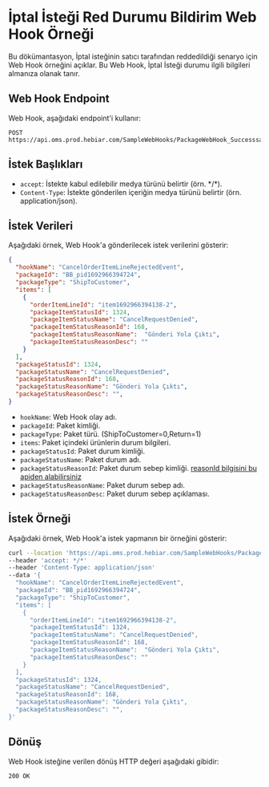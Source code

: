 # İptal İsteği Red Durumu Bildirim Web Hook Örneği

Bu dökümantasyon, İptal isteğinin satıcı tarafından reddedildiği senaryo için Web Hook örneğini açıklar. Bu Web Hook, İptal İsteği durumu ilgili bilgileri almanıza olanak tanır.

## Web Hook Endpoint

Web Hook, aşağıdaki endpoint'i kullanır:

```plaintext
POST https://api.oms.prod.hebiar.com/SampleWebHooks/PackageWebHook_Successsample
```

## İstek Başlıkları

- `accept`: İstekte kabul edilebilir medya türünü belirtir (örn. \*/\*).
- `Content-Type`: İstekte gönderilen içeriğin medya türünü belirtir (örn. application/json).

## İstek Verileri

Aşağıdaki örnek, Web Hook'a gönderilecek istek verilerini gösterir:

```json
{
  "hookName": "CancelOrderItemLineRejectedEvent",
  "packageId": "BB_pid1692966394724",
  "packageType": "ShipToCustomer",
  "items": [
    {
      "orderItemLineId": "item1692966394138-2",
      "packageItemStatusId": 1324,
      "packageItemStatusName": "CancelRequestDenied",
      "packageItemStatusReasonId": 168,
      "packageItemStatusReasonName":  "Gönderi Yola Çıktı",
      "packageItemStatusReasonDesc": ""
    }
  ],
  "packageStatusId": 1324,
  "packageStatusName": "CancelRequestDenied",
  "packageStatusReasonId": 168,
  "packageStatusReasonName": "Gönderi Yola Çıktı",
  "packageStatusReasonDesc": "",  
}
```

- `hookName`: Web Hook olay adı.
- `packageId`: Paket kimliği.
- `packageType`: Paket türü. (ShipToCustomer=0,Return=1)
- `items`: Paket içindeki ürünlerin durum bilgileri.
- `packageStatusId`: Paket durum kimliği.
- `packageStatusName`: Paket durum adı.
- `packageStatusReasonId`: Paket durum sebep kimliği. [reasonId bilgisini bu apiden alabilirsiniz](GetReasonsByStatus.md)
- `packageStatusReasonName`: Paket durum sebep adı.
- `packageStatusReasonDesc`: Paket durum sebep açıklaması.

## İstek Örneği

Aşağıdaki örnek, Web Hook'a istek yapmanın bir örneğini gösterir:

```bash
curl --location 'https://api.oms.prod.hebiar.com/SampleWebHooks/PackageWebHook_Successsample' 
--header 'accept: */*' 
--header 'Content-Type: application/json' 
--data '{
  "hookName": "CancelOrderItemLineRejectedEvent",
  "packageId": "BB_pid1692966394724",
  "packageType": "ShipToCustomer",
  "items": [
    {
      "orderItemLineId": "item1692966394138-2",
      "packageItemStatusId": 1324,
      "packageItemStatusName": "CancelRequestDenied",
      "packageItemStatusReasonId": 168,
      "packageItemStatusReasonName":  "Gönderi Yola Çıktı",
      "packageItemStatusReasonDesc": ""
    }
  ],
  "packageStatusId": 1324,
  "packageStatusName": "CancelRequestDenied",
  "packageStatusReasonId": 168,
  "packageStatusReasonName": "Gönderi Yola Çıktı",
  "packageStatusReasonDesc": "",  
}'
```

## Dönüş

Web Hook isteğine verilen dönüş HTTP değeri aşağıdaki gibidir:

```plaintext
200 OK
```
